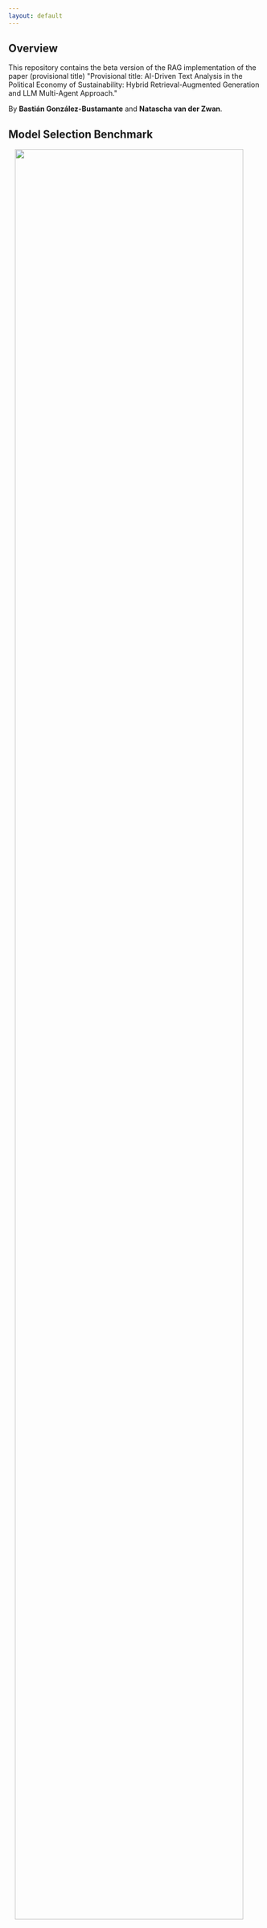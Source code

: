 ```yaml
---
layout: default
---
```


## Overview

This repository contains the beta version of the RAG implementation of the paper (provisional title) "Provisional title: AI-Driven Text Analysis in the Political Economy of Sustainability: Hybrid Retrieval-Augmented Generation and LLM Multi-Agent Approach." 

By **Bastián González-Bustamante** and **Natascha van der Zwan**.

## Model Selection Benchmark

<img style="width: 95%; display: block; margin: auto;" src="https://making-finance-sustainable.github.io/RAG-VIDI-beta/plots/gof_indicators_combined.png">

[See plots per dataset](https://making-finance-sustainable.github.io/RAG-VIDI-beta/benchmark)

## Multi-Agent RAG Orchestration

### Current Pipeline

<img style="width: 95%; display: block; margin: auto;" src="https://making-finance-sustainable.github.io/RAG-VIDI-beta/plots/pipeline_diagram.jpg">

[See agents prompts](https://making-finance-sustainable.github.io/RAG-VIDI-beta/prompts)

## Frontrunners Preliminary Results

### Open-Source Pipeline

#### Models

- Summariser: `llama3.1:70b`
- Classifier: `gpt-oss:latest`
- Reviewer (presence): `hermes3:latest`
- Framing: `gpt-oss:latest`
- Reviewer (framing): `hermes3:latest`
- Embeddings: `text-embedding-3-large`

#### Reports

- [annual_and_sustainability_report_2023](https://making-finance-sustainable.github.io/RAG-VIDI-beta/rag-reports/rag_annual_and_sustainability_report_2023)  
- [AP-Fonden-2-2023](https://making-finance-sustainable.github.io/RAG-VIDI-beta/rag-reports/rag_AP-Fonden-2-2023)
- ERAPF-Annual-Report-2022
- NEST-Annual-Report-2023
- New-Zealand-Superannuation-Annual-Report-2023
- Pensioenfonds-Detailhandel-Annual-Report-2023
- PGGM-Annual-Report-2023
- PSPIB-Annual-Report-2023
- Uni-Super-Fund-Annual-Report-2023
- USS-Report-and-Accounts-2023

### Mixed-Pipeline -- Robustness Check

#### Models

- Summariser: `gpt-5-mini-2025-08-07`
- Classifier: `gpt-oss:latest`
- Reviewer (presence): `gpt-5-2025-08-07`
- Framing: `gpt-oss:latest`
- Reviewer (framing): `gpt-5-2025-08-07`
- Embeddings: `text-embedding-3-large`

#### Reports

**IN PROGRESS**

### Latest Revision

October 13, 2025